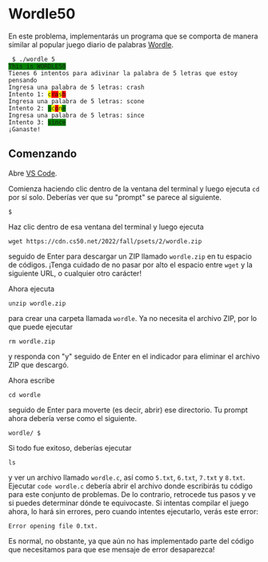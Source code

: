 <style>.wrong { background-color: red } .right { background-color: green; } .close_ { background-color: yellow; }</style>

Wordle50
========

En este problema, implementarás un programa que se comporta de manera similar al popular juego diario de palabras [Wordle](https://www.nytimes.com/games/wordle/index.html).

<pre><code> $ ./wordle 5
<span class="right">This is WORDLE50</span>
Tienes 6 intentos para adivinar la palabra de 5 letras que estoy pensando
Ingresa una palabra de 5 letras: crash
Intento 1: <span class="close_">c</span><span class="wrong">ra</span><span class="close_">s</span><span class="wrong">h</span>
Ingresa una palabra de 5 letras: scone
Intento 2: <span class="right">s</span><span class="close_">c</span><span class="wrong">o</span><span class="close_">n</span><span class="right">e</span>
Ingresa una palabra de 5 letras: since
Intento 3: <span class="right">since</span>
¡Ganaste!
</code></pre>


Comenzando
---------------

Abre [VS Code](https://code.cs50.io/).

Comienza haciendo clic dentro de la ventana del terminal y luego ejecuta `cd` por sí solo. Deberías ver que su "prompt" se parece al siguiente.

    $
    
Haz clic dentro de esa ventana del terminal y luego ejecuta

    wget https://cdn.cs50.net/2022/fall/psets/2/wordle.zip
    

seguido de Enter para descargar un ZIP llamado `wordle.zip` en tu espacio de códigos. ¡Tenga cuidado de no pasar por alto el espacio entre `wget` y la siguiente URL, o cualquier otro carácter!

Ahora ejecuta

    unzip wordle.zip
    

para crear una carpeta llamada `wordle`. Ya no necesita el archivo ZIP, por lo que puede ejecutar

    rm wordle.zip
    

y responda con "y" seguido de Enter en el indicador para eliminar el archivo ZIP que descargó.

Ahora escribe

    cd wordle
    

seguido de Enter para moverte (es decir, abrir) ese directorio. Tu prompt ahora debería verse como el siguiente.

    wordle/ $
    

Si todo fue exitoso, deberías ejecutar

    ls
    

y ver un archivo llamado `wordle.c`, así como `5.txt`, `6.txt`, `7.txt` y `8.txt`. Ejecutar `code wordle.c` debería abrir el archivo donde escribirás tu código para este conjunto de problemas. De lo contrario, retrocede tus pasos y ve si puedes determinar dónde te equivocaste. Si intentas compilar el juego ahora, lo hará sin errores, pero cuando intentes ejecutarlo, verás este error:

    Error opening file 0.txt.
    

Es normal, no obstante, ya que aún no has implementado parte del código que necesitamos para que ese mensaje de error desaparezca!